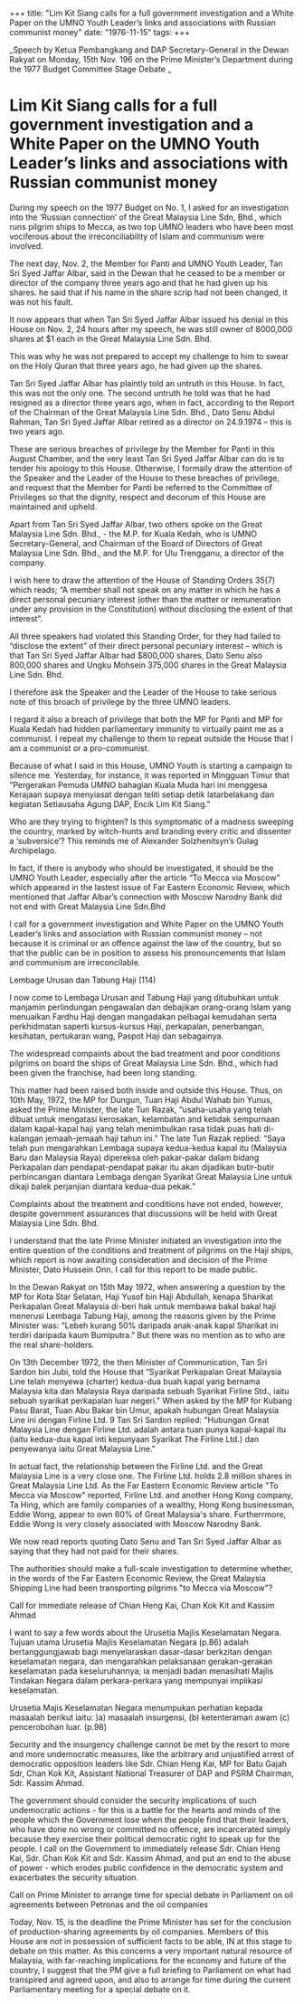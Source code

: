 +++ 
title: "Lim Kit Siang calls for a full government investigation and a White Paper on the UMNO Youth Leader’s links and associations with Russian communist money"
date: "1976-11-15"
tags:
+++

_Speech by Ketua Pembangkang and DAP Secretary-General in the Dewan Rakyat on Monday, 15th Nov. 196 on the Prime Minister’s Department during the 1977 Budget Committee Stage Debate               _                                                        

# Lim Kit Siang calls for a full government investigation and a White Paper on the UMNO Youth Leader’s links and associations with Russian communist money                   

During my speech on the 1977 Budget on No. 1, I asked for an investigation into the ‘Russian connection’ of the Great Malaysia Line Sdn, Bhd., which runs pilgrim ships to Mecca, as two top UMNO leaders who have been most vociferous about the irreconciliability of Islam and communism were involved.</u>

The next day, Nov. 2, the Member for Panti and UMNO Youth Leader, Tan Sri Syed Jaffar Albar, said in the Dewan that he ceased to be a member or director of the company three years ago and that he had given up his shares. he said that if his name in the share scrip had not been changed, it was not his fault.

It now appears that when Tan Sri Syed Jaffar Albar issued his denial in this House on Nov. 2, 24 hours after my speech, he was still owner of 8000,000 shares at $1 each in the Great Malaysia Line Sdn. Bhd.

This was why he was not prepared to accept my challenge to him to swear on the Holy Quran that three years ago, he had given up the shares. 

Tan Sri Syed Jaffar Albar has plaintly told an untruth in this House. In fact, this was not the only one. The second untruth he told was that he had resigned as a director three years ago, when in fact, according to the Report of the Chairman of the Great Malaysia Line Sdn. Bhd., Dato Senu Abdul Rahman, Tan Sri Syed Jaffar Albar retired as a director on 24.9.1974 – this is two years ago.

These are serious breaches of privilege by the Member for Panti in this August Chamber, and the very least Tan Sri Syed Jaffar Albar can do is to tender his apology to this House. Otherwise, I formally draw the attention of the Speaker and the Leader of the House to these breaches of privilege, and request that the Member for Panti be referred to the Committee of Privileges so that the dignity, respect and decorum of this House are maintained and upheld.

Apart from Tan Sri Syed Jaffar Albar, two others spoke on the Great Malaysia Line Sdn. Bhd., - the M.P. for Kuala Kedah, who is UMNO Secretary-General, and Chairman of the Board of Directors of Great Malaysia Line Sdn. Bhd., and the M.P. for Ulu Trengganu, a director of the company.

I wish here to draw the attention of the House of Standing Orders 35(7) which reads; “A member shall not speak on any matter in which he has a direct personal pecuniary interest (other than the matter or remuneration under any provision in the Constitution) without disclosing the extent of that interest”.

All three speakers had violated this Standing Order, for they had failed to “disclose the extent” of their direct personal pecuniary interest – which is that Tan Sri Syed Jaffar Albar had $800,000 shares, Dato Senu also 800,000 shares and Ungku Mohsein 375,000 shares in the Great Malaysia Line Sdn. Bhd.

I therefore ask the Speaker and the Leader of the House to take serious note of this broach of privilege by the three UMNO leaders.

I regard it also a breach of privilege that both the MP for Panti and MP for Kuala Kedah had hidden parliamentary immunity to virtually paint me as a communist. I repeat my challenge to them to repeat outside the House that I am a communist or a pro-communist.

Because of what I said in this House, UMNO Youth is starting a campaign to silence me. Yesterday, for instance, it was reported in Mingguan Timur that “Pergerakan Pemuda UMNO bahagian Kuala Muda hari ini menggesa Kerajaan supaya menyiasat dengan teliti setiap detik latarbelakang dan kegiatan Setiausaha Agung DAP, Encik Lim Kit Siang.”

Who are they trying to frighten? Is this symptomatic of a madness sweeping the country, marked by witch-hunts and branding every critic and dissenter a ‘subversice’? This reminds me of Alexander Solzhenitsyn’s Gulag Archipelago.

In fact, if there is anybody who should be investigated, it should be the UMNO Youth Leader, especially after the article “To Mecca via Moscow” which appeared in the lastest issue of Far Eastern Economic Review, which mentioned that Jaffar Albar’s connection with Moscow Narodny Bank did not end with Great Malaysia Line Sdn.Bhd 

I call for a government investigation and White Paper on the UMNO Youth Leader’s links and association with Russian communist money – not because it is criminal or an offence against the law of the country, but so that the public can be in position to assess his pronouncements that Islam and communism are irreconcilable.

Lembage Urusan dan Tabung Haji (114)

I now come to Lembaga Urusan and Tabung Haji yang ditubuhkan untuk manjamin perlindungan pengawalan dan debajikan orang-orang Islam yang menuaikan Fardhu Haji dengan mangadakan pelbagai kemudahan serta perkhidmatan saperti kursus-kursus Haji, perkapalan, penerbangan, kesihatan, pertukaran wang, Paspot Haji dan sebagainya.

The widespread compaints about the bad treatment and poor conditions pilgrims on board the ships of Great Malaysia Line Sdn. Bhd., which had been given the franchise, had been long standing.

This matter had been raised both inside and outside this House. Thus, on 10th May, 1972, the MP for Dungun, Tuan Haji Abdul Wahab bin Yunus, asked the Prime Minister, the late Tun Razak, “usaha-usaha yang telah dibuat untuk mengatasi kerosakan, kelambatan and ketidak sempurnaan dalam kapal-kapal haji yang telah menimbulkan rasa tidak puas hati di-kalangan jemaah-jemaah haji tahun ini.” The late Tun Razak replied: “Saya telah pun mengarahkan Lembaga supaya kedua-kedua kapal itu (Malaysia Baru dan Malaysia Raya) dipereksa oleh pakar-pakar dalam bidang Perkapalan dan pendapat-pendapat pakar itu akan dijadikan butir-butir perbincangan diantara Lembaga dengan Syarikat Great Malaysia Line untuk dikaji balek perjanjian diantara kedua-dua pekak.”

Complaints about the treatment and conditions have not ended, however, despite government assurances that discussions will be held with Great Malaysia Line Sdn. Bhd.

I understand that the late Prime Minister initiated an investigation into the entire question of the conditions and treatment of pilgrims on the Haji ships, which report is now awaiting consideration and decision of the Prime Minister, Dato Hussein Onn. I call for this report to be made public.

In the Dewan Rakyat on 15th May 1972, when answering a question by the MP for Kota Star Selatan, Haji Yusof bin Haji Abdullah, kenapa Sharikat Perkapalan Great Malaysia di-beri hak untuk membawa bakal bakal haji menerusi Lembaga Tabung Haji, among the reasons given by the Prime Minister was: “Lebeh kurang 50% daripada anak-anak kapal Sharikat ini terdiri daripada kaum Bumiputra.” But there was no mention as to who are the real share-holders.

On 13th December 1972, the then Minister of Communication, Tan Sri Sardon bin Jubi, told the House that “Syarikat Perkapalan Great Malaysia Line telah menyewa (charter) kedua-dua buah kapal yang bernama Malaysia kita dan Malaysia Raya daripada sebuah Syarikat Firline Std., iaitu sebuah syarikat perkapalan luar negeri." When asked by the MP for Kubang Pasu Barat, Tuan Abu Bakar bin Umur, apakah hubungan Great Malaysia Line ini dengan Firline Ltd. 9 Tan Sri Sardon replied: "Hubungan Great Malaysia Line dengan Firline Ltd. adalah antara tuan punya kapal-kapal itu (iaitu kedua-dua kapal inti kepunyaan Syarikat The Firline Ltd.) dan penyewanya iaitu Great Malaysia Line."

In actual fact, the relationship between the Firline Ltd. and the Great Malaysia Line is a very close one. The Firline Ltd. holds 2.8 million shares in Great Malaysia Line Ltd. As the Far Eastern Economic Review article	"To Mecca via Moscow" reported, Firline Ltd. and another Hong Kong company, Ta Hing, which are family companies of a wealthy, Hong Kong businessman, Eddie Wong, appear to own 60% of Great Malaysia's share. Furtherrmore, Eddie Wong is very closely associated with Moscow Narodny Bank.

We now read reports quoting Dato Senu and Tan Sri Syed Jaffar Albar as saying that they had not paid for their shares.

The authorities should make a full-scale investigation to determine whether, in the words of the Far Eastern Economic Review, the Great Malaysia Shipping Line had been transporting pilgrims	"to Mecca via Moscow"?

Call for immediate release of Chian Heng Kai, Chan Kok Kit and Kassim Ahmad

I want to say a few words about the Urusetia Majlis Keselamatan Negara. Tujuan utama Urusetia Majlis Keselamatan Negara (p.86) adalah bertanggungjawab bagi menyelaraskan dasar-dasar berkzitan dengan keselamatan negara, dan mengarahkan pelaksanaan gerakan-gerakan keselamatan pada keseluruhannya; ia menjadi badan menasihati Majlis Tindakan Negara dalam perkara-perkara yang mempunyai implikasi keselamatan.

Urusetia Majis Keselamatan Negara menumpukan perhatian kepada masaalah berikut iaitu: )a) masaalah insurgensi, (b) ketenteraman awam (c) pencerobohan luar. (p.98)

Security and the insurgency challenge cannot be met by the resort to more and more undemocratic measures, like the arbitrary and unjustified arrest of democratic opposition leaders like Sdr. Chian Heng Kai, MP for Batu Gajah Sdr, Chan Kok Kit, Assistant National Treasurer of DAP and PSRM Chairman, Sdr. Kassim Ahmad.

The government should consider the security implications of such undemocratic actions - for this is a battle for the hearts and minds of the people which the Government	lose when the people find that their leaders, who have done no wrong or committed no offence, are incarcerated simply because they exercise their political democratic right to speak up for the people. I call on the Government to immediately release Sdr. Chian Heng Kai, Sdr. Chan Kok Kit and Sdr. Kassim Ahmad, and put an end to the abuse of power - which erodes public confidence in the democratic system and exacerbates the security situation.

Call on Prime Minister to arrange time for special debate in Parliament on oil agreements between Petronas and the oil companies                                        

Today, Nov. 15, is the deadline the Prime Minister has set for the conclusion of production-sharing agreements by oil companies. Members of this House are not in possession of sufficient facts to be able, IN at this stage to debate on this matter. As this concerns a very important natural resource of Malaysia, with far-reaching implications for the economy and future of the country, I suggest that the PM give a full briefing to Parliament on what had transpired and agreed upon, and also to arrange for time during the current Parliamentary meeting for a special debate on it.
 
